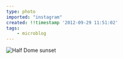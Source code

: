 ```yaml
---
type: photo
imported: "instagram"
created: !!timestamp '2012-09-29 11:51:02'
tags:
    - microblog
---
```

![Half Dome sunset](/media/images/photos/2012/09/8c9160dd8f13da4e78c7f7b6e79e1256.jpg)

